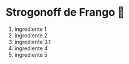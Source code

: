 # Strogonoff de Frango :chicken:

1. ingrediente 1
2. ingrediente 2
3. ingrediente 3.1
4. ingrediente 4
5. ingrediente 5



